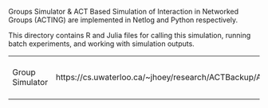 
Groups Simulator & ACT Based Simulation of Interaction in Networked Groups (ACTING) are implemented in Netlog and Python respectively.

This directory contains R and Julia files for calling this simulation, running batch experiments, and working with simulation outputs.

<table style="width:100%">
  <tr>
    <td>Group Simulator</td>
    <td>https://cs.uwaterloo.ca/~jhoey/research/ACTBackup/ACT/SmallGroups/GroupSimulator.html</td>
    <td>ACT in Networked Groups ACTING</td>
    <td>Will be released upon publication.</td>
  </tr>
</table>